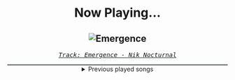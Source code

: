 <div align="center"> 
<h1>Now Playing...</h1>

![Emergence](https://i.scdn.co/image/ab67616d00001e022a73459c33d198cfa6733d6a)
--
_<samp><a href="https://open.spotify.com/track/2uThM0AsVlPL0VzBJnr0SS">Track: Emergence - Nik Nocturnal</a></samp>_

<div style="border: 1px #4B5054 solid"></div>
<details>
  <summary>
    Previous played songs
  </summary>
  <table>
    <thead>
      <tr>
        <th>
          Artist
        </th>
        <th>
          Song
        </th>
        <th>
          Link
        </th>
      </tr>
    </thead>
    <tbody>
      <tr><td>Nik Nocturnal</td><td>Emergence</td><td><a href="https://open.spotify.com/track/2uThM0AsVlPL0VzBJnr0SS">https://open.spotify.com/track/2uThM0AsVlPL0VzBJnr0SS</a></td></tr><tr><td>Sleep Token</td><td>Emergence</td><td><a href="https://open.spotify.com/track/5NRpxJxtR6JkUhQS4F0um6">https://open.spotify.com/track/5NRpxJxtR6JkUhQS4F0um6</a></td></tr><tr><td>Morgana</td><td>Schwarm</td><td><a href="https://open.spotify.com/track/3KiANrzozsktALYFjS3SnN">https://open.spotify.com/track/3KiANrzozsktALYFjS3SnN</a></td></tr><tr><td>Morgana</td><td>Agressionsblues</td><td><a href="https://open.spotify.com/track/5Ay5LJV3v3ATLYp30GaYJQ">https://open.spotify.com/track/5Ay5LJV3v3ATLYp30GaYJQ</a></td></tr><tr><td>Morgana</td><td>Outro</td><td><a href="https://open.spotify.com/track/1NQL2n9QeO2J8MEOo73a6Y">https://open.spotify.com/track/1NQL2n9QeO2J8MEOo73a6Y</a></td></tr><tr><td>Morgana</td><td>Robby Bubble</td><td><a href="https://open.spotify.com/track/2S8aO2PL9NHKdPXcwRcy4G">https://open.spotify.com/track/2S8aO2PL9NHKdPXcwRcy4G</a></td></tr><tr><td>Morgana</td><td>Impact</td><td><a href="https://open.spotify.com/track/4PqUvq8OSLjjMInGYeOvL0">https://open.spotify.com/track/4PqUvq8OSLjjMInGYeOvL0</a></td></tr><tr><td>Anbu Monastir</td><td>HOOD PIECE</td><td><a href="https://open.spotify.com/track/3PeMu3Indgs0aARAnMRtlB">https://open.spotify.com/track/3PeMu3Indgs0aARAnMRtlB</a></td></tr><tr><td>Anbu Monastir</td><td>HOOD PIECE</td><td><a href="https://open.spotify.com/track/3PeMu3Indgs0aARAnMRtlB">https://open.spotify.com/track/3PeMu3Indgs0aARAnMRtlB</a></td></tr><tr><td>Morgana</td><td>Ventil</td><td><a href="https://open.spotify.com/track/4XkhOZAh8C7OfeHHoFFcLY">https://open.spotify.com/track/4XkhOZAh8C7OfeHHoFFcLY</a></td></tr><tr><td>Animetrix</td><td>Zweites Erwachen</td><td><a href="https://open.spotify.com/track/5ZdzOU1DJ7ZAcOIKAvE6ka">https://open.spotify.com/track/5ZdzOU1DJ7ZAcOIKAvE6ka</a></td></tr><tr><td>Versus Me</td><td>Better off Alone</td><td><a href="https://open.spotify.com/track/6ogiV8f4WjeefCuWhC3Ren">https://open.spotify.com/track/6ogiV8f4WjeefCuWhC3Ren</a></td></tr><tr><td>Versus Me</td><td>Worst in You</td><td><a href="https://open.spotify.com/track/7HhLrUGNVM0mHMoFwHYINb">https://open.spotify.com/track/7HhLrUGNVM0mHMoFwHYINb</a></td></tr><tr><td>Sleep Token</td><td>The Summoning</td><td><a href="https://open.spotify.com/track/0S38Oso3I9vpDXcTb7kYt9">https://open.spotify.com/track/0S38Oso3I9vpDXcTb7kYt9</a></td></tr><tr><td>Sleep Token</td><td>Caramel</td><td><a href="https://open.spotify.com/track/3AdXwuFn7j21HNiFMXvZXt">https://open.spotify.com/track/3AdXwuFn7j21HNiFMXvZXt</a></td></tr><tr><td>Sleep Token</td><td>Emergence</td><td><a href="https://open.spotify.com/track/5NRpxJxtR6JkUhQS4F0um6">https://open.spotify.com/track/5NRpxJxtR6JkUhQS4F0um6</a></td></tr><tr><td>Sleep Token</td><td>The Summoning</td><td><a href="https://open.spotify.com/track/0S38Oso3I9vpDXcTb7kYt9">https://open.spotify.com/track/0S38Oso3I9vpDXcTb7kYt9</a></td></tr><tr><td>Sleep Token</td><td>Caramel</td><td><a href="https://open.spotify.com/track/3AdXwuFn7j21HNiFMXvZXt">https://open.spotify.com/track/3AdXwuFn7j21HNiFMXvZXt</a></td></tr><tr><td>Sleep Token</td><td>Emergence</td><td><a href="https://open.spotify.com/track/5NRpxJxtR6JkUhQS4F0um6">https://open.spotify.com/track/5NRpxJxtR6JkUhQS4F0um6</a></td></tr><tr><td>Sleep Token</td><td>Take Me Back To Eden</td><td><a href="https://open.spotify.com/track/2Gt7fjNlx901pPRkvBiNBZ">https://open.spotify.com/track/2Gt7fjNlx901pPRkvBiNBZ</a></td></tr>
    </tbody>
  </table>
</details>

</div>

